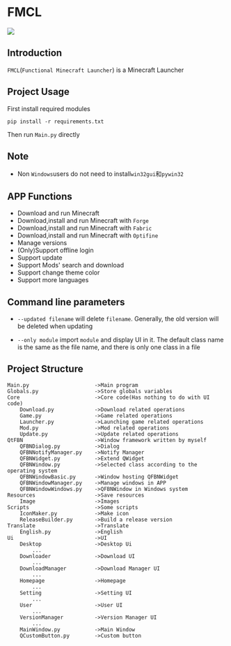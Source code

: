 # FMCL

![](https://img.shields.io/github/languages/code-size/1604042736/FMCL)

## Introduction

`FMCL`(`Functional Minecraft Launcher`) is a Minecraft Launcher

## Project Usage

First install required modules

```
pip install -r requirements.txt
```

Then run `Main.py` directly

## Note

- Non `Windows`users do not need to install`win32gui`和`pywin32`

## APP Functions

- Download and run Minecraft
- Download,install and run Minecraft with `Forge`
- Download,install and run Minecraft with `Fabric`
- Download,install and run Minecraft with `Optifine`
- Manage versions
- (Only)Support offline login
- Support update
- Support Mods' search and download
- Support change theme color
- Support more languages

## Command line parameters

- `--updated filename` will delete `filename`. Generally, the old version will be deleted when updating

- `--only module` import `module` and display UI in it. The default class name is the same as the file name, and there is only one class in a file

## Project Structure

```
Main.py                     ->Main program
Globals.py                  ->Store globals variables
Core                        ->Core code(Has nothing to do with UI code)
    Download.py             ->Download related operations
    Game.py                 ->Game related operations
    Launcher.py             ->Launching game related operations
    Mod.py                  ->Mod related operations
    Update.py               ->Update related operations
QtFBN                       ->Window framework written by myself
    QFBNDialog.py           ->Dialog
    QFBNNotifyManager.py    ->Notify Manager
    QFBNWidget.py           ->Extend QWidget
    QFBNWindow.py           ->Selected class according to the operating system
    QFBNWindowBasic.py      ->Window hosting QFBNWidget
    QFBNWindowManager.py    ->Manage windows in APP
    QFBNWindowWindows.py    ->QFBNWindow in Windows system
Resources                   ->Save resources
    Image                   ->Images
Scripts                     ->Some scripts
    IconMaker.py            ->Make icon
    ReleaseBuilder.py       ->Build a release version
Translate                   ->Translate
    English.py              ->English
Ui                          ->UI
    Desktop                 ->Desktop Ui
        ...
    Downloader              ->Download UI
        ...
    DownloadManager         ->Download Manager UI
        ...
    Homepage                ->Homepage
        ...
    Setting                 ->Setting UI
        ...
    User                    ->User UI
        ...
    VersionManager          ->Version Manager UI
        ...
    MainWindow.py           ->Main Window
    QCustomButton.py        ->Custom button
```
